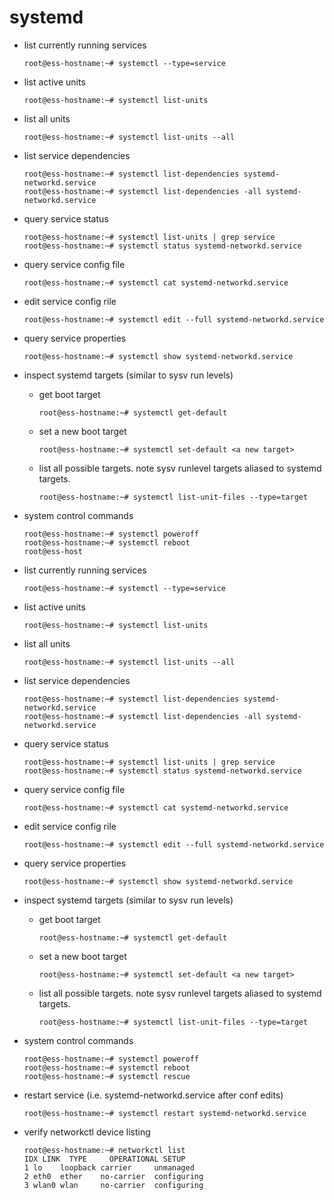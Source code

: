 # systemd

- list currently running services
    ```console
    root@ess-hostname:~# systemctl --type=service
    ```

- list active units
    ```console
    root@ess-hostname:~# systemctl list-units
    ```

- list all units
    ```console
    root@ess-hostname:~# systemctl list-units --all
    ```

- list service dependencies
    ```console
    root@ess-hostname:~# systemctl list-dependencies systemd-networkd.service
    root@ess-hostname:~# systemctl list-dependencies -all systemd-networkd.service
    ```

- query service status
    ```console
    root@ess-hostname:~# systemctl list-units | grep service
    root@ess-hostname:~# systemctl status systemd-networkd.service
    ```

- query service config file
    ```console
    root@ess-hostname:~# systemctl cat systemd-networkd.service
    ```

- edit service config rile
    ```console
    root@ess-hostname:~# systemctl edit --full systemd-networkd.service
    ```

- query service properties
    ```console
    root@ess-hostname:~# systemctl show systemd-networkd.service
    ```

- inspect systemd targets (similar to sysv run levels)

    - get boot target
        ```console
        root@ess-hostname:~# systemctl get-default
        ```

    - set a new boot target
        ```console
        root@ess-hostname:~# systemctl set-default <a new target>
        ```

    - list all possible targets. note sysv runlevel targets aliased to systemd targets.
        ```console
        root@ess-hostname:~# systemctl list-unit-files --type=target
        ```

- system control commands
    ```console
    root@ess-hostname:~# systemctl poweroff
    root@ess-hostname:~# systemctl reboot
    root@ess-host
- list currently running services
    ```console
    root@ess-hostname:~# systemctl --type=service
    ```

- list active units
    ```console
    root@ess-hostname:~# systemctl list-units
    ```

- list all units
    ```console
    root@ess-hostname:~# systemctl list-units --all
    ```

- list service dependencies
    ```console
    root@ess-hostname:~# systemctl list-dependencies systemd-networkd.service
    root@ess-hostname:~# systemctl list-dependencies -all systemd-networkd.service
    ```

- query service status
    ```console
    root@ess-hostname:~# systemctl list-units | grep service
    root@ess-hostname:~# systemctl status systemd-networkd.service
    ```

- query service config file
    ```console
    root@ess-hostname:~# systemctl cat systemd-networkd.service
    ```

- edit service config rile
    ```console
    root@ess-hostname:~# systemctl edit --full systemd-networkd.service
    ```

- query service properties
    ```console
    root@ess-hostname:~# systemctl show systemd-networkd.service
    ```

- inspect systemd targets (similar to sysv run levels)

    - get boot target
        ```console
        root@ess-hostname:~# systemctl get-default
        ```

    - set a new boot target
        ```console
        root@ess-hostname:~# systemctl set-default <a new target>
        ```

    - list all possible targets. note sysv runlevel targets aliased to systemd targets.
        ```console
        root@ess-hostname:~# systemctl list-unit-files --type=target
        ```

- system control commands
    ```console
    root@ess-hostname:~# systemctl poweroff
    root@ess-hostname:~# systemctl reboot
    root@ess-hostname:~# systemctl rescue
    ```

- restart service (i.e. systemd-networkd.service after conf edits)
    ```console
    root@ess-hostname:~# systemctl restart systemd-networkd.service
    ```

- verify networkctl device listing
    ```console
    root@ess-hostname:~# networkctl list
    IDX LINK  TYPE     OPERATIONAL SETUP
    1 lo    loopback carrier     unmanaged
    2 eth0  ether    no-carrier  configuring
    3 wlan0 wlan     no-carrier  configuring
    ```
